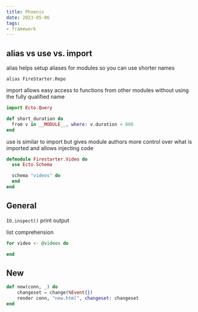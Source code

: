 ```yaml
---
title: Phoenix
date: 2023-05-06
tags:
- framework
---
```


## alias vs use vs. import

alias helps setup aliases for modules so you can use shorter names

`alias FireStarter.Repo`

import allows easy access to functions from other modules without using the fully qualified name

```elixir
import Ecto.Query

def short_duration do
  from v in __MODULE__, where: v.duration < 800
end
```

use is similar to import but gives module authors more control over what is imported and allows injecting code

```elixir
defmodule Firestarter.Video do
  use Ecto.Schema

  schema "videos" do
  end
end
```

## General

`IO.inspect()` print output

list comprehension

```elixir
for video <- @videos do

end
```

## New

```elixir
def new(conn, _) do
    changeset = change(%Event{})
    render conn, "new.html", changeset: changeset
end
```
